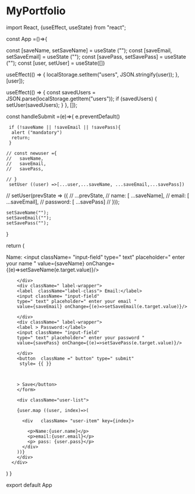 # MyPortfolio



import React, {useEffect, useState} from "react";



const App =()=>{

  const [saveName, setSaveName] = useState ("");
  const [saveEmail, setSaveEmail] = useState ("");
  const [savePass, setSavePass] = useState ("");
  const [user, setUser] = useState([])
  



  useEffect(() => {
    localStorage.setItem("users", JSON.stringify(user));
  }, [user]);

  useEffect(() => {
    const savedUsers = JSON.parse(localStorage.getItem("users"));
    if (savedUsers) {
      setUser(savedUsers);
    }
  }, []);
  

  const handleSubmit =(e)=>{
    e.preventDefault()

     if (!saveName || !saveEmail || !savePass){
      alert ("mandatory")
      return;
     }

    // const newuser ={
    //   saveName,
    //   saveEmail,
    //   savePass,

    // }
     setUser ((user) =>[...user,...saveName, ...saveEmail,...savePass])
  //   setUser(prevState => ({
  //     ...prevState,
  //     name: [ ...saveName],
  //     email: [ ...saveEmail],
  //     password: [ ...savePass]
  //  }));
   

   

  
    setSaveName("");
    setSaveEmail("");
    setSavePass("");

  }
   

  return (
      <div>
        <form onSubmit={handleSubmit} className="form-container">
          <div className=" label-wrapper">
          <label > Name:</label>
        <input className= "input-field" type=" text" 
        placeholder=" enter your name " value={saveName} 
        onChange={(e)=>setSaveName(e.target.value)}/> 
        
       
        </div>
        <div className=" label-wrapper">
        <label  className="label-class"> Email:</label>
        <input className= "input-field" 
        type=" text" placeholder=" enter your email " 
        value={saveEmail} onChange={(e)=>setSaveEmail(e.target.value)}/> 
      
        </div>
        <div className=" label-wrapper">
        <label > Password:</label>
        <input className= "input-field" 
        type=" text" placeholder=" enter your password " 
        value={savePass} onChange={(e)=>setSavePass(e.target.value)}/> 
      
        </div>
        <button  className =" button" type=" submit"
         style= {{ }}
        
        
        
        > Save</button>
        </form>

        <div className="user-list">

        {user.map ((user, index)=>(

          <div   className= "user-item" key={index}>
            
            <p>Name:{user.name}</p>
            <p>email:{user.email}</p>
            <p> pass: {user.pass}</p>
          </div>
        ))}
        </div>
      </div>

  
  )
}

export default App


